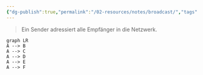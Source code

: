 ```yaml
---
{"dg-publish":true,"permalink":"/02-resources/notes/broadcast/","tags":["netzwerk"],"noteIcon":"","updated":"2024-07-04T11:38:16.717+02:00"}
---
```


> Ein Sender adressiert alle Empfänger in die Netzwerk.
```mermaid
graph LR
A --> B
A --> C
A --> D
A --> E
A --> F
```